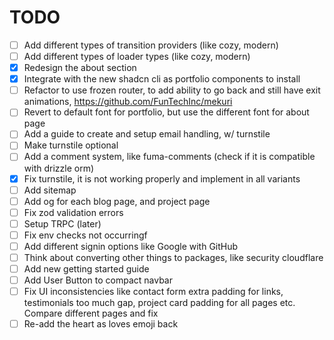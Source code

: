 # TODO

- [ ] Add different types of transition providers (like cozy, modern)
- [ ] Add different types of loader types (like cozy, modern)
- [x] Redesign the about section
- [x] Integrate with the new shadcn cli as portfolio components to install
- [ ] Refactor to use frozen router, to add ability to go back and still have exit
      animations, https://github.com/FunTechInc/mekuri
- [ ] Revert to default font for portfolio, but use the different font for about page
- [ ] Add a guide to create and setup email handling, w/ turnstile
- [ ] Make turnstile optional
- [ ] Add a comment system, like fuma-comments (check if it is compatible with drizzle orm)
- [x] Fix turnstile, it is not working properly and implement in all variants
- [ ] Add sitemap
- [ ] Add og for each blog page, and project page
- [ ] Fix zod validation errors
- [ ] Setup TRPC (later)
- [ ] Fix env checks not occurringf
- [ ] Add different signin options like Google with GitHub
- [ ] Think about converting other things to packages, like security cloudflare
- [ ] Add new getting started guide
- [ ] Add User Button to compact navbar
- [ ] Fix UI inconsistencies like contact form extra padding for links, testimonials too much gap, project card padding for all pages etc. Compare different pages and fix
- [ ] Re-add the heart as loves emoji back